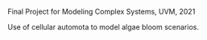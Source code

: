 Final Project for Modeling Complex Systems, UVM, 2021

Use of cellular automota to model algae bloom scenarios. 
